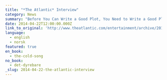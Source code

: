 ```yaml
---
title: "*The Atlantic* Interview"
category: News
summary: "Before You Can Write a Good Plot, You Need to Write a Good Place"
date: 2014-04-22T12:00:00.000Z
link_to_original: 'http://www.theatlantic.com/entertainment/archive/2014/04/why-every-good-story-needs-a-good-setting/361110/'
language:
  - english
  - norsk
featured: true
en_book:
  - the-cold-song
no_book:
  - det-dyrebare
_slug: 2014-04-22-the-atlantic-interview
---
```

